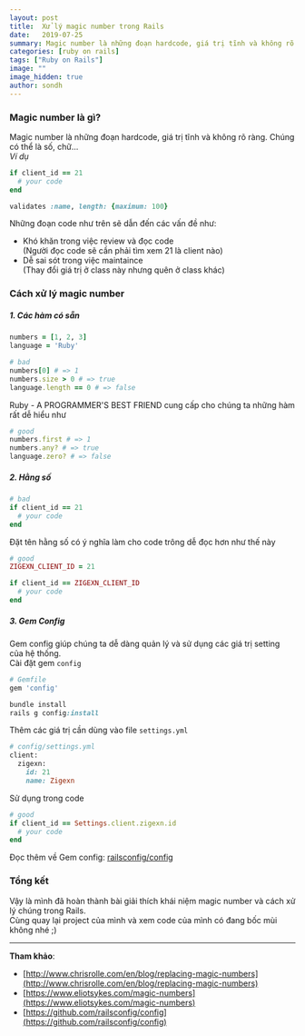 ```yaml
---
layout: post
title:  Xử lý magic number trong Rails
date:   2019-07-25
summary: Magic number là những đoạn hardcode, giá trị tĩnh và không rõ ràng khiến code chúng ta bốc mùi...
categories: [ruby on rails]
tags: ["Ruby on Rails"]
image: ""
image_hidden: true
author: sondh
---
```


### Magic number là gì?

Magic number là những đoạn hardcode, giá trị tĩnh và không rõ ràng. Chúng có thể là số, chữ...  
*Ví dụ* 
```ruby
if client_id == 21
  # your code
end
```
```ruby
validates :name, length: {maximum: 100}
```
Những đoạn code như trên sẽ dẫn đến các vấn đề như:
- Khó khăn trong việc review và đọc code  
  (Người đọc code sẽ cần phải tìm xem 21 là client nào)
- Dễ sai sót trong việc maintaince  
  (Thay đổi giá trị ở class này nhưng quên ở class khác)

### Cách xử lý magic number
##### 1. Các hàm có sẵn
```ruby
numbers = [1, 2, 3]
language = 'Ruby'
```
```ruby
# bad
numbers[0] # => 1
numbers.size > 0 # => true
language.length == 0 # => false
```
Ruby - A PROGRAMMER'S BEST FRIEND cung cấp cho chúng ta những hàm rất dễ hiểu như
```ruby
# good
numbers.first # => 1
numbers.any? # => true
language.zero? # => false
```

##### 2. Hằng số
```ruby
# bad
if client_id == 21
  # your code
end
```
Đặt tên hằng số có ý nghĩa làm cho code trông dễ đọc hơn như thế này
```ruby
# good
ZIGEXN_CLIENT_ID = 21

if client_id == ZIGEXN_CLIENT_ID
  # your code
end
```

##### 3. Gem Config
Gem config giúp chúng ta dễ dàng quản lý và sử dụng các giá trị setting của hệ thống.  
Cài đặt gem `config`
```ruby
# Gemfile
gem 'config'
```
```ruby
bundle install
rails g config:install
```

Thêm các giá trị cần dùng vào file `settings.yml`
```ruby
# config/settings.yml
client:
  zigexn:
    id: 21
    name: Zigexn
```
Sử dụng trong code
```ruby
# good  
if client_id == Settings.client.zigexn.id
  # your code
end
```
Đọc thêm về Gem config: [railsconfig/config](https://github.com/railsconfig/config)


### Tổng kết
Vậy là mình đã hoàn thành bài giải thích khái niệm magic number và cách xử lý chúng trong Rails.  
Cùng quay lại project của mình và xem code của mình có đang bốc mùi không nhé ;)

***

**Tham khảo**:
- [http://www.chrisrolle.com/en/blog/replacing-magic-numbers](http://www.chrisrolle.com/en/blog/replacing-magic-numbers)
- [https://www.eliotsykes.com/magic-numbers](https://www.eliotsykes.com/magic-numbers)
- [https://github.com/railsconfig/config](https://github.com/railsconfig/config)
